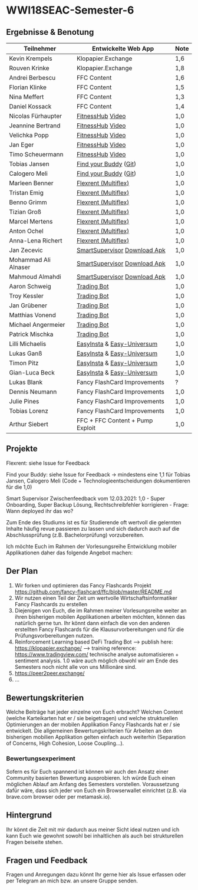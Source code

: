 # WWI18SEAC-Semester-6

## Ergebnisse & Benotung 

| Teilnehmer | Entwickelte Web App | Note |
|----------------------|----------|----------|
| Kevin Krempels | Klopapier.Exchange  | 1,6  | 
| Rouven Krinke | Klopapier.Exchange | 1,8  | 
| Andrei Berbescu | FFC Content | 1,6  | 
| Florian Klinke | FFC Content | 1,5  | 
| Nina Meffert | FFC Content | 1,3  | 
| Daniel Kossack | FFC Content | 1,4  | 
| Nicolas Fürhaupter | [FitnessHub](https://fitnesshub.app/) [Video](https://www.youtube.com/watch?v=5BLDFXKyVsQ)  | 1,0  | 
| Jeannine Bertrand | [FitnessHub](https://fitnesshub.app/) [Video](https://www.youtube.com/watch?v=5BLDFXKyVsQ) | 1,0  | 
| Velichka Popp | [FitnessHub](https://fitnesshub.app/) [Video](https://www.youtube.com/watch?v=5BLDFXKyVsQ) |  1,0 | 
| Jan Eger | [FitnessHub](https://fitnesshub.app/) [Video](https://www.youtube.com/watch?v=5BLDFXKyVsQ) | 1,0  | 
| Timo Scheuermann | [FitnessHub](https://fitnesshub.app/) [Video](https://www.youtube.com/watch?v=5BLDFXKyVsQ) | 1,0  | 
| Tobias Jansen | [Find your Buddy](https://findyourbuddy.tjbn.de/) ([Git](https://git.tjbn.de/findyourbuddy)) | 1,0 | 
| Calogero Meli | [Find your Buddy](https://findyourbuddy.tjbn.de/) ([Git](https://git.tjbn.de/findyourbuddy)) | 1,0  | 
| Marleen Benner | [Flexrent (Multiflex)](https://github.com/Multiflexxx/FlexRent) | 1,0  | 
| Tristan Emig | [Flexrent (Multiflex)](https://github.com/Multiflexxx/FlexRent)  | 1,0  | 
| Benno Grimm | [Flexrent (Multiflex)](https://github.com/Multiflexxx/FlexRent) | 1,0  | 
| Tizian Groß | [Flexrent (Multiflex)](https://github.com/Multiflexxx/FlexRent)  |  1,0 | 
| Marcel Mertens | [Flexrent (Multiflex)](https://github.com/Multiflexxx/FlexRent) | 1,0  | 
| Anton Ochel | [Flexrent (Multiflex)](https://github.com/Multiflexxx/FlexRent) | 1,0  | 
| Anna-Lena Richert | [Flexrent (Multiflex)](https://github.com/Multiflexxx/FlexRent) |  1,0 | 
| Jan Zecevic | [SmartSupervisor](https://git.tjbn.de/schuelerverwaltung) [Download Apk](https://sap-my.sharepoint.com/:u:/p/mohammad_ali_alnaser/EcJ5ljhwIdJLiuoMYUSGIn4ByiyogLgrpRTJsKMqlr0lKw?e=iY6ofg)| 1,0  | 
| Mohammad Ali Alnaser | [SmartSupervisor](https://git.tjbn.de/schuelerverwaltung) [Download Apk](https://sap-my.sharepoint.com/:u:/p/mohammad_ali_alnaser/EcJ5ljhwIdJLiuoMYUSGIn4ByiyogLgrpRTJsKMqlr0lKw?e=iY6ofg)| 1,0  | 
| Mahmoud Almahdi |  [SmartSupervisor](https://git.tjbn.de/schuelerverwaltung) [Download Apk](https://sap-my.sharepoint.com/:u:/p/mohammad_ali_alnaser/EcJ5ljhwIdJLiuoMYUSGIn4ByiyogLgrpRTJsKMqlr0lKw?e=iY6ofg)  | 1,0  | 
| Aaron Schweig | [Trading Bot](https://github.com/michael-spengler/ml-server) | 1,0 | 
| Troy Kessler | [Trading Bot](https://github.com/michael-spengler/ml-server) | 1,0  | 
| Jan Grübener | [Trading Bot](https://github.com/michael-spengler/ml-server) | 1,0  | 
| Matthias Vonend | [Trading Bot](https://github.com/michael-spengler/ml-server) | 1,0  | 
| Michael Angermeier | [Trading Bot](https://github.com/michael-spengler/ml-server) | 1,0  | 
| Patrick Mischka | [Trading Bot](https://github.com/michael-spengler/ml-server) | 1,0  |
| Lilli Michaelis | [EasyInsta](https://youtu.be/joys6F5tcio) & [Easy-Universum](https://github.com/timonpitz/EasyInsta) | 1,0 | 
| Lukas Ganß | [EasyInsta](https://youtu.be/joys6F5tcio) & [Easy-Universum](https://github.com/timonpitz/EasyInsta) | 1,0  | 
| Timon Pitz | [EasyInsta](https://youtu.be/joys6F5tcio) & [Easy-Universum](https://github.com/timonpitz/EasyInsta) | 1,0  | 
| Gian-Luca Beck | [EasyInsta](https://youtu.be/joys6F5tcio) & [Easy-Universum](https://github.com/timonpitz/EasyInsta) | 1,0  | 
| Lukas Blank | Fancy FlashCard Improvements | ? | 
| Dennis Neumann | Fancy FlashCard Improvements | 1,0  | 
| Julie Pines | Fancy FlashCard Improvements | 1,0 | 
| Tobias Lorenz | Fancy FlashCard Improvements | 1,0 |
| Arthur Siebert | FFC + FFC Content + Pump Exploit | 1,0 | 

## Projekte
Flexrent: siehe Issue for Feedback  

Find your Buddy: siehe Issue for Feedback -> mindestens eine 1,1 für Tobias Jansen, Calogero Meli (Code + Technologieentscheidungen dokumentieren für die 1,0)  

Smart Supervisor Zwischenfeedback vom 12.03.2021: 1,0  - Super Onboarding, Super Backup Lösung, Rechtschreibfehler korrigieren - Frage: Wann deployed ihr das wo?

Zum Ende des Studiums ist es für Studierende oft wertvoll die gelernten Inhalte häufig revue passieren zu lassen und sich dadurch auch auf die Abschlussprüfung (z.B. Bachelorprüfung) vorzubereiten. 

Ich möchte Euch im Rahmen der Vorlesungsreihe Entwicklung mobiler Applikationen daher das folgende Angebot machen:

## Der Plan
1. Wir forken und optimieren das Fancy Flashcards Projekt https://github.com/fancy-flashcard/ffc/blob/master/README.md
2. Wir nutzen einen Teil der Zeit um wertvolle Wirtschaftsinformatiker Fancy Flashcards zu erstellen 
3. Diejenigen von Euch, die im Rahmen meiner Vorlesungsreihe weiter an ihren bisherigen mobilen Applikationen arbeiten möchten, können das natürlich gerne tun. Ihr könnt dann einfach die von den anderen erstellten Fancy Flashcards für die Klausurvorbereitungen und für die Prüfungsvorbereitungen nutzen.  
4. Reinforcement Learning based DeFi Trading Bot --> publish here: https://klopapier.exchange/ --> training reference: https://www.tradingview.com/ technische analyse automatisieren + sentiment analysis. 1.0 wäre auch möglich obwohl wir am Ende des Semesters noch nicht alle von uns Millionäre sind. 
5. https://peer2peer.exchange/
6. ...  

## Bewertungskriterien
Welche Beiträge hat jeder einzelne von Euch erbracht? Welchen Content (welche Karteikarten hat er / sie beigetragen) und welche strukturellen Optimierungen an der mobilen Applikation Fancy Flashcards hat er / sie entwickelt. Die allgemeinen Bewertungskriterien für Arbeiten an den bisherigen mobilien Applikation gelten einfach auch weiterhin (Separation of Concerns, High Cohesion, Loose Coupling...).

### Bewertungsexperiment
Sofern es für Euch spannend ist können wir auch den Ansatz einer Community basierten Bewertung ausprobieren. Ich würde Euch einen möglichen Ablauf am Anfang des Semesters vorstellen. Voraussetzung dafür wäre, dass sich jeder von Euch ein Browserwallet einrichtet (z.B. via brave.com browser oder per metamask.io). 

## Hintergrund
Ihr könnt die Zeit mit mir dadurch aus meiner Sicht ideal nutzen und ich kann Euch wie gewohnt sowohl bei inhaltlichen als auch bei strukturellen Fragen beiseite stehen.

## Fragen und Feedback
Fragen und Anregungen dazu könnt Ihr gerne hier als Issue erfassen oder per Telegram an mich bzw. an unsere Gruppe senden.
